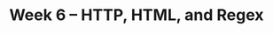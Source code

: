 ---
    title: Week 6 – HTTP, HTML, and Regex
    weekNumber: 6
    days:
      - date: 2023-5-8
        events:
          "**LEC 15**{: .label .label-lecture } [Requests and JSON](resources/lectures/lec15/lec15.html)":
            "[🎥](https://podcast.ucsd.edu/watch/sp23/dsc80_a00/16) / [Ch. 7.1-7.2](https://notes.dsc80.com/content/07/introduction.html)"
          "**Lab 5**{: .label .label-lab } [Missing Values and Imputation (due 5/8)](https://github.com/dsc-courses/dsc80-2023-sp/blob/main/labs/05-missing-imputation/lab.ipynb)":
      - date: 2023-5-10
        events:
          "**LEC 16**{: .label .label-lecture } [Web Scraping and Parsing HTML](resources/lectures/lec16/lec16.html)":
            "[🎥](https://podcast.ucsd.edu/watch/sp23/dsc80_a00/17) / [Ch. 7.3](https://notes.dsc80.com/content/07/html.html)"
          "**DIS 5**{: .label .label-disc } **Lab 5 Reflection**":
            "[🎥](https://podcast.ucsd.edu/watch/sp23/dsc80_a01/6)"
      - date: 2023-5-12
        events:
          "**LEC 17**{: .label .label-lecture } Regular Expressions":
            " [Ch. 8.1-8.2](https://notes.dsc80.com/content/08/introduction.html)"

---